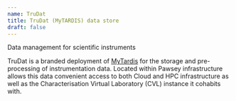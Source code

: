 ```yaml
---
name: TruDat
title: TruDat (MyTARDIS) data store
draft: false
---
```

Data management for scientific instruments

TruDat is a branded deployment of [MyTardis](http://www.mytardis.org/) for the storage and pre-processing
of instrumentation data. Located within Pawsey infrastructure allows this data convenient access to both 
Cloud and HPC infrastructure as well as the Characterisation Virtual Laboratory (CVL) instance it cohabits with.
